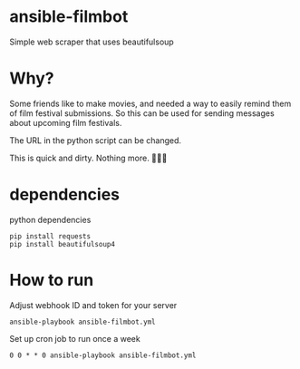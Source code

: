 # ansible-filmbot
Simple web scraper that uses beautifulsoup

# Why?

Some friends like to make movies, and needed a way to easily remind them of film festival submissions. So this can be used for sending messages about upcoming 
film festivals.

The URL in the python script can be changed. 

This is quick and dirty. Nothing more. 💩💩💩

# dependencies 

python dependencies
```
pip install requests
pip install beautifulsoup4
```

# How to run 

Adjust webhook ID and token for your server

```
ansible-playbook ansible-filmbot.yml
```

Set up cron job to run once a week 

```
0 0 * * 0 ansible-playbook ansible-filmbot.yml
```
  
